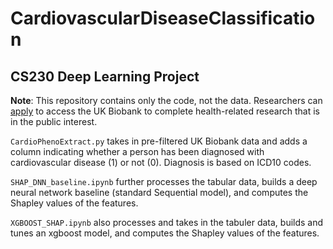 # CardiovascularDiseaseClassification
## CS230 Deep Learning Project

**Note**: This repository contains only the code, not the data. Researchers can [apply](https://www.ukbiobank.ac.uk/enable-your-research/apply-for-access) to access the UK Biobank to complete health-related research that is in the public interest.

`CardioPhenoExtract.py` takes in pre-filtered UK Biobank data and adds a column indicating whether a person has been diagnosed with cardiovascular disease (1) or not (0). Diagnosis is based on ICD10 codes.

`SHAP_DNN_baseline.ipynb` further processes the tabular data, builds a deep neural network baseline (standard Sequential model), and computes the Shapley values of the features.

`XGBOOST_SHAP.ipynb` also processes and takes in the tabuler data, builds and tunes an xgboost model, and computes the Shapley values of the features.
